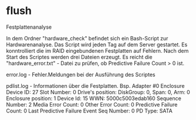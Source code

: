 # flush
Festplattenanalyse

In dem Ordner "hardware_check" befindet sich ein Bash-Script zur Hardwarenanalyse. 
Das Script wird jeden Tag auf dem Server gestartet. 
Es konntrolliert die im RAID eingebundenen Festplatten auf Fehlern.
Nach dem Start des Scriptes werden drei Dateien erzeugt. 
Es reicht die "hardware_error.txt" - Datei zu prüfen, ob 
Predictive Failure Count > 0 ist.


error.log - Fehler.Meldungen bei der Ausführung des Scriptes

pdlist.log - Informationen über die Festplatten. Bsp.
Adapter #0
Enclosure Device ID: 27
Slot Number: 0
Drive's position: DiskGroup: 0, Span: 0, Arm: 0
Enclosure position: 1
Device Id: 15
WWN: 5000c5003edab160
Sequence Number: 2
Media Error Count: 0
Other Error Count: 0
Predictive Failure Count: 0
Last Predictive Failure Event Seq Number: 0
PD Type: SATA
